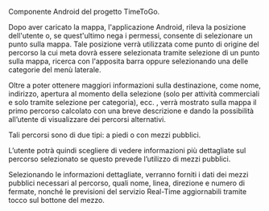 
Componente Android del progetto TimeToGo.

Dopo aver caricato la mappa, l'applicazione Android, rileva la posizione dell'utente o, se quest'ultimo nega i permessi, consente 
di selezionare un punto sulla mappa. Tale posizione verrà utilizzata come punto di origine del percorso la cui meta dovrà essere 
selezionata tramite selezione di un punto sulla mappa, ricerca con l'apposita barra oppure selezionando una delle categorie del 
menù laterale. 

Oltre a poter ottenere maggiori informazioni sulla destinazione, come nome, indirizzo, apertura al momento della selezione (solo 
per attività commerciali e solo tramite selezione per categoria), ecc. , verrà mostrato sulla mappa il primo percorso calcolato con una breve descrizione e dando la possibilità all’utente
di visualizzare dei percorsi alternativi.

Tali percorsi sono di due tipi: a piedi o con mezzi pubblici. 

L’utente potrà quindi scegliere di vedere informazioni più dettagliate sul percorso selezionato se questo prevede l’utilizzo di 
mezzi pubblici.

Selezionando le informazioni dettagliate, verranno forniti i dati dei mezzi pubblici necessari al percorso, quali nome, linea, 
direzione e numero di fermate, nonché le previsioni del servizio Real-Time aggiornabili tramite tocco sul bottone del mezzo.
